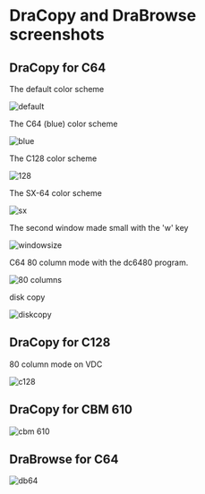 DraCopy and DraBrowse screenshots
==================================

DraCopy for C64
----------------

The default color scheme

![default](https://raw.githubusercontent.com/doj/dracopy/master/images/dc64.png)

The C64 (blue) color scheme

![blue](https://raw.githubusercontent.com/doj/dracopy/master/images/dc64-blue.png)

The C128 color scheme

![128](https://raw.githubusercontent.com/doj/dracopy/master/images/dc64-128.png)

The SX-64 color scheme

![sx](https://raw.githubusercontent.com/doj/dracopy/master/images/dc64-sx.png)

The second window made small with the 'w' key

![windowsize](https://raw.githubusercontent.com/doj/dracopy/master/images/dc64-windowsize.png)

C64 80 column mode with the dc6480 program.

![80 columns](https://raw.githubusercontent.com/doj/dracopy/master/images/dc6480.png)

disk copy

![diskcopy](https://raw.githubusercontent.com/doj/dracopy/master/images/dc64-diskcopy.png)

DraCopy for C128
-----------------

80 column mode on VDC

![c128](https://raw.githubusercontent.com/doj/dracopy/master/images/dc1280.png)

DraCopy for CBM 610
------------------------

![cbm 610](https://raw.githubusercontent.com/doj/dracopy/master/images/dc610.png)

DraBrowse for C64
------------------

![db64](https://raw.githubusercontent.com/doj/dracopy/master/images/db64.png)
